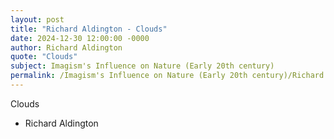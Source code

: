 ```yaml
---
layout: post
title: "Richard Aldington - Clouds"
date: 2024-12-30 12:00:00 -0000
author: Richard Aldington
quote: "Clouds"
subject: Imagism's Influence on Nature (Early 20th century)
permalink: /Imagism's Influence on Nature (Early 20th century)/Richard Aldington/Richard Aldington - Clouds
---
```


Clouds

- Richard Aldington
